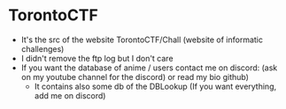 # TorontoCTF
- It's the src of the website TorontoCTF/Chall (website of informatic challenges)
- I didn't remove the ftp log but I don't care
- If you want the database of anime / users contact me on discord: (ask on my youtube channel for the discord) or read my bio github)
  - It contains also some db of the DBLookup (If you want everything, add me on discord)
